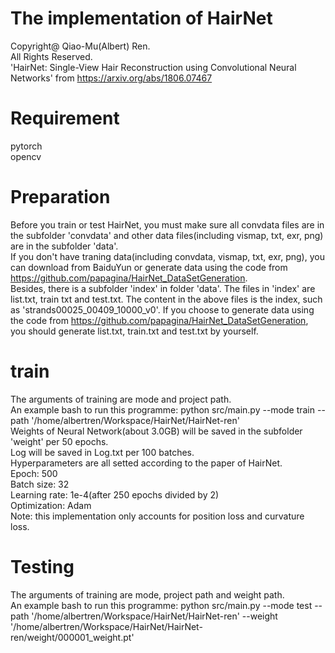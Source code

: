 # The implementation of HairNet
Copyright@ Qiao-Mu(Albert) Ren.  
All Rights Reserved.  
'HairNet: Single-View Hair Reconstruction using Convolutional Neural Networks' from https://arxiv.org/abs/1806.07467


# Requirement
pytorch  
opencv

# Preparation
Before you train or test HairNet, you must make sure all convdata files are in the subfolder 'convdata' and other data files(including vismap, txt, exr, png) are in the subfolder 'data'.  
If you don't have traning data(including convdata, vismap, txt, exr, png), you can download from BaiduYun or generate data using the code from https://github.com/papagina/HairNet_DataSetGeneration.  
Besides, there is a subfolder 'index' in folder 'data'. The files in 'index' are list.txt, train txt and test.txt. The content in the above files is the index, such as 'strands00025_00409_10000_v0'. If you choose to generate data using the code from https://github.com/papagina/HairNet_DataSetGeneration, you should generate list.txt, train.txt and test.txt by yourself.

# train
The arguments of training are mode and project path.  
An example bash to run this programme: python src/main.py --mode train --path '/home/albertren/Workspace/HairNet/HairNet-ren'  
Weights of Neural Network(about 3.0GB) will be saved in the subfolder 'weight' per 50 epochs.  
Log will be saved in Log.txt per 100 batches.  
Hyperparameters are all setted according to the paper of HairNet.  
Epoch: 500  
Batch size: 32  
Learning rate: 1e-4(after 250 epochs divided by 2)  
Optimization: Adam  
Note: this implementation only accounts for position loss and curvature loss.

# Testing
The arguments of training are mode, project path and weight path.  
An example bash to run this programme: python src/main.py --mode test --path '/home/albertren/Workspace/HairNet/HairNet-ren' --weight '/home/albertren/Workspace/HairNet/HairNet-ren/weight/000001_weight.pt'


